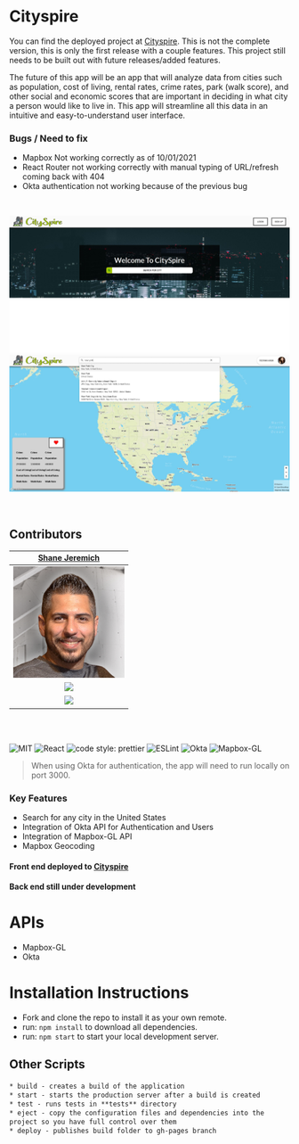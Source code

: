 # Cityspire

You can find the deployed project at [Cityspire](https://cityspire.shanejeremich.com). This is not the complete version, this is only the first release with a couple features. This project still needs to be built out with future releases/added features.

The future of this app will be an app that will analyze data from cities such as population, cost of living, rental rates, crime rates, park (walk score), and other social and economic scores that are important in deciding in what city a person would like to live in. This app will streamline all this data in an intuitive and easy-to-understand user interface.

### Bugs / Need to fix

- Mapbox Not working correctly as of 10/01/2021
- React Router not working correctly with manual typing of URL/refresh coming back with 404
- Okta authentication not working because of the previous bug

<br>

![Cityspire](/public/images/main.jpg)
![Cityspire](/public/images/map.jpg)

<br>

## Contributors

|                                        [Shane Jeremich](https://github.com/sjeremich23)                                        |
| :----------------------------------------------------------------------------------------------------------------------------: |
|                      [<img src="public/images/shane.png" width ="200" />](https://github.com/sjeremich23)                      |
|                    [<img src="https://github.com/favicon.ico" width="15"> ](https://github.com/sjeremich23)                    |
| [ <img src="https://static.licdn.com/sc/h/al2o9zrvru7aqj8e1x2rzsrca" width="15"> ](https://www.linkedin.com/in/shanejeremich/) |

<br>
<br>

![MIT](https://img.shields.io/packagist/l/doctrine/orm.svg)
![React](https://img.shields.io/badge/react-v16.11.0.2-blue.svg)
![code style: prettier](https://img.shields.io/badge/code_style-prettier-ff69b4.svg?style=flat-square)
![ESLint](https://img.shields.io/badge/ESLint-4B3263?logo=eslint&logoColor=white)
![Okta](https://img.shields.io/badge/Okta--React-3.0.2-blue)
![Mapbox-GL](https://img.shields.io/badge/Mapbox--GL-1.10.1-green)

> When using Okta for authentication, the app will need to run locally on port 3000.

### Key Features

- Search for any city in the United States
- Integration of Okta API for Authentication and Users
- Integration of Mapbox-GL API
- Mapbox Geocoding

#### Front end deployed to [Cityspire](https://cityspire.shanejeremich.com/)

#### Back end still under development

# APIs

- Mapbox-GL
- Okta

# Installation Instructions

- Fork and clone the repo to install it as your own remote.
- run: `npm install` to download all dependencies.
- run: `npm start` to start your local development server.

## Other Scripts

    * build - creates a build of the application
    * start - starts the production server after a build is created
    * test - runs tests in **tests** directory
    * eject - copy the configuration files and dependencies into the project so you have full control over them
    * deploy - publishes build folder to gh-pages branch
